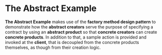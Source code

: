 # The Abstract Example

**The Abstract Example** makes use of the **factory method design pattern** to demonstrate how the **abstract creators**
serve the purpose of specifying a contract by using an **abstract product** so that **concrete creators** can create
**concrete products**. In addition to that, a sample action is provided and invoked at the **client**, that is decoupled
from the concrete products themselves, as though from their creation logic.

